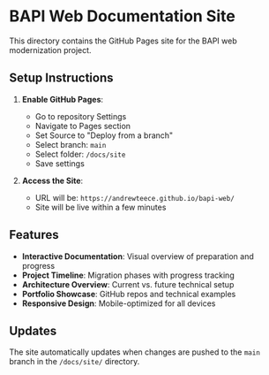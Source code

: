 # BAPI Web Documentation Site

This directory contains the GitHub Pages site for the BAPI web modernization project.

## Setup Instructions

1. **Enable GitHub Pages**:
   - Go to repository Settings
   - Navigate to Pages section
   - Set Source to "Deploy from a branch"
   - Select branch: `main`
   - Select folder: `/docs/site`
   - Save settings

2. **Access the Site**:
   - URL will be: `https://andrewteece.github.io/bapi-web/`
   - Site will be live within a few minutes

## Features

- **Interactive Documentation**: Visual overview of preparation and progress
- **Project Timeline**: Migration phases with progress tracking
- **Architecture Overview**: Current vs. future technical setup
- **Portfolio Showcase**: GitHub repos and technical examples
- **Responsive Design**: Mobile-optimized for all devices

## Updates

The site automatically updates when changes are pushed to the `main` branch in the `/docs/site/` directory.